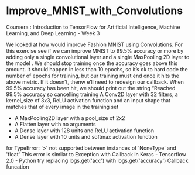 # Improve_MNIST_with_Convolutions
  Coursera : Introduction to TensorFlow for Artificial Intelligence, Machine Learning, and Deep Learning -  Week 3

We looked at how would improve Fashion MNIST using Convolutions.
For this exercise see if we can improve MNIST to 99.5% accuracy or more by adding only a single
convolutional layer and a single MaxPooling 2D layer to the model .
We should stop training once the accuracy goes above this amount. It should happen in less than
10 epochs, so it’s ok to hard code the number of epochs for training, but our training must end
once it hits the above metric. 
If it doesn’t, thenw e’ll need to redesign our callback.
When 99.5% accuracy has been hit, we should print out the string “Reached 99.5% accuracy so
cancelling training
A Conv2D layer with 32 filters, a kernel_size of 3x3, ReLU activation
function and an input shape that matches that of every image in the training set
- A MaxPooling2D layer with a pool_size of 2x2
- A Flatten layer with no arguments
- A Dense layer with 128 units and ReLU activation function
- A Dense layer with 10 units and softmax activation function


for TypeError: '>' not supported between instances of 'NoneType' and 'float'
 This error is similar to Exception with Callback in Keras - Tensorflow 2.0 - Python try replacing logs.get('acc') with logs.get('accuracy') Callback funcation

